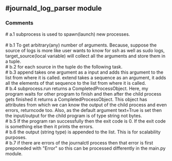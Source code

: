 #journald_log_parser module
---
### Comments <br>
\# a.1 subprocess is used to spawn(launch) new processes.<br><br>
\# b.1 To get arbitrary(any) number of arguments. Because, suppose the source of logs is more like user wants to know for ssh as well as sudo logs, target_source(local variable) will collect all the arguments and store them in a tuple.<br>
\# b.2 for each source in the tuple do the following task.<br>
\# b.3 append takes one argument as a input and adds this argument to the list from where it is called. extend takes a sequence as an argument, it adds all the elements of that sequence to the list from where it is called.<br>
\# b.4 subprocess.run returns a CompletedProcessObject. Here, my program waits for other program to finish and then after the child process gets finished it returns a CompletedProcessObject. This object has attributes from which we can know the output of the child process and even errors, returncode too. Also, as the default argument text=True is set then the input/output for the child program is of type string not bytes.<br>
\# b.5 If the program ran successfully then the exit code is 0. If the exit code is something else then it prints the errors.<br>
\# b.6 the output (string type) is appended to the list. This is for scalability purposes.<br>
\# b.7 if there are errors of the journalctl process then that error is first preponeded with "Error" so this can be processed differently in the main.py module.<br>
